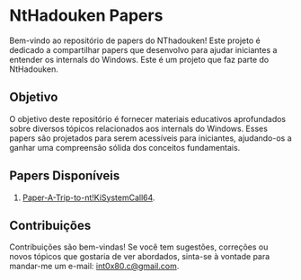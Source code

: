 # NtHadouken Papers

Bem-vindo ao repositório de papers do NThadouken! Este projeto é dedicado a compartilhar papers que desenvolvo para ajudar iniciantes a entender os internals do Windows. Este é um projeto que faz parte do NtHadouken.

## Objetivo

O objetivo deste repositório é fornecer materiais educativos aprofundados sobre diversos tópicos relacionados aos internals do Windows. Esses papers são projetados para serem acessíveis para iniciantes, ajudando-os a ganhar uma compreensão sólida dos conceitos fundamentais.

## Papers Disponíveis

1. [Paper-A-Trip-to-nt!KiSystemCall64](https://github.com/lnt0x80/My-Papers/blob/main/Paper-A-trip-to-nt!KiSystemCall64.pdf).

## Contribuições

Contribuições são bem-vindas! Se você tem sugestões, correções ou novos tópicos que gostaria de ver abordados, sinta-se à vontade para mandar-me um e-mail: int0x80.c@gmail.com.
